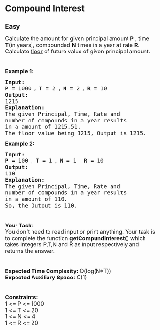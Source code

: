 # Compound Interest
## Easy
<div class="problems_problem_content__Xm_eO"><p><span style="font-size:18px">Calculate the amount&nbsp;for given principal amount <strong>P</strong> , time <strong>T</strong>(in years), compounded <strong>N</strong> times in a year at rate <strong>R</strong>. Calculate <a href="https://en.wikipedia.org/wiki/Floor_and_ceiling_functions">floor</a> of future value of given principal amount.</span></p>

<p>&nbsp;</p>

<p><span style="font-size:18px"><strong>Example 1:</strong></span><strong> </strong></p>

<pre><span style="font-size:18px"><strong>Input:</strong></span>
<span style="font-size:18px"><strong>P = </strong>1000</span><strong> , </strong><span style="font-size:18px"><strong>T = </strong></span><span style="font-size:18px">2</span><strong> , </strong><span style="font-size:18px"><strong>N = </strong></span><span style="font-size:18px">2</span><strong> , </strong><span style="font-size:18px"><strong>R = </strong>10</span>
<span style="font-size:18px"><strong>Output:</strong></span>
<span style="font-size:18px">1215</span>
<span style="font-size:18px"><strong>Explanation:</strong></span>
<span style="font-size:18px">The given Principal, Time, Rate and
number of compounds in a year results
in a amount of 1215.51.
The floor value being 1215, Output is 1215.</span></pre>

<p><span style="font-size:18px"><strong>Example 2:</strong></span><strong> </strong></p>

<pre><span style="font-size:18px"><strong>Input:</strong></span>
<span style="font-size:18px"><strong>P = </strong>100</span><strong> , </strong><span style="font-size:18px"><strong>T = </strong></span><span style="font-size:18px">1</span><strong> , </strong><span style="font-size:18px"><strong>N = </strong></span><span style="font-size:18px">1</span><strong> , </strong><span style="font-size:18px"><strong>R = </strong>10</span>
<span style="font-size:18px"><strong>Output:</strong></span>
<span style="font-size:18px">110</span>
<span style="font-size:18px"><strong>Explanation:</strong></span>
<span style="font-size:18px">The given Principal, Time, Rate and
number of compounds in a year results
in a amount of 110.
So, the Output is 110.</span></pre>

<p>&nbsp;</p>

<p><span style="font-size:18px"><strong>Your Task:</strong><br>
You don't need to read input or print anything. Your task is to complete the function <strong>getCompundInterest()</strong> which takes Integers P,T,N and R as input respectively and returns the answer.</span></p>

<p>&nbsp;</p>

<p><span style="font-size:18px"><strong>Expected Time Complexity:</strong> O(log(N*T))<br>
<strong>Expected Auxiliary Space:</strong> O(1)</span></p>

<p>&nbsp;</p>

<p><span style="font-size:18px"><strong>Constraints:</strong></span><br>
<span style="font-size:18px">1 &lt;= P &lt;= 1000<br>
1 &lt;= T &lt;= 20<br>
1 &lt;= N &lt;= 4<br>
1 &lt;= R &lt;= 20</span></p>
</div>